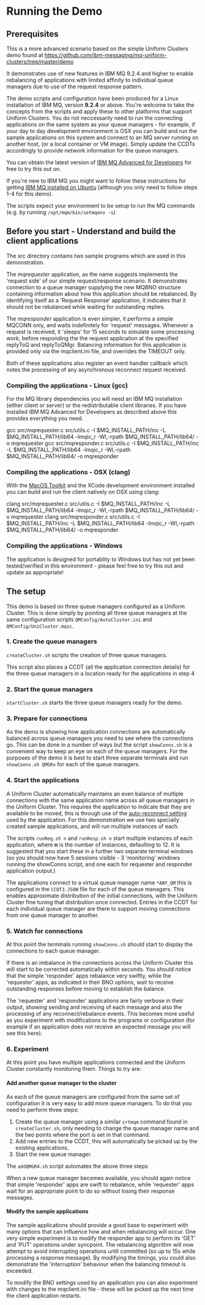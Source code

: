 # Running the Demo

## Prerequisites

This is a more advanced scenario based on the simple Uniform Clusters demo found at https://github.com/ibm-messaging/mq-uniform-clusters/tree/master/demo 

It demonstrates use of new features in IBM MQ 9.2.4 and higher to enable rebalancing of applications with limited affinity to individual queue managers due to use of the request response pattern.

The demo scripts and configuration have been produced for a Linux installation of IBM MQ, version **9.2.4** or above. You're welcome to take the concepts from the scripts and apply these to other platforms that support Uniform Clusters.  You do not neccessarily need to run the connecting applications on the same system as your queue managers - for example, if your day to day development environment is OSX you can build and run the sample applications on this system and connect to an MQ server running on another host, (or a local container or VM image).  Simply update the CCDTs accordingly to provide network information for the queue managers.

You can obtain the latest version of [IBM MQ Advanced for Developers](https://developer.ibm.com/articles/mq-downloads/#get-a-queue-manager-mq-server) for free to try this out on.

If you're new to IBM MQ you might want to follow these instructions for getting [IBM MQ installed on Ubuntu](https://developer.ibm.com/tutorials/mq-connect-app-queue-manager-ubuntu/) (although you only need to follow steps 1-4 for this demo).

The scripts expect your environment to be setup to run the MQ commands (e.g. by running `/opt/mqm/bin/setmqenv -s`)

## Before you start - Understand and build the client applications

The src directory contains two sample programs which are used in this demonstration.

The *mqrequester* application, as the name suggests implements the 'request side' of our simple request/response scenario. It demonstrates connection to a queue manager supplying the new MQBNO structure containing information about how this application should be rebalanced.  By identifying itself as a 'Request Response' application, it indicates that it should not be rebalanced while waiting for outstanding replies.

The *mqresponder* application is even simpler, it performs a simple MQCONN only, and waits indefinitely for 'request' messages.  Whenever a request is received, it 'sleeps' for 15 seconds to simulate some processing work, before responding the the request application at the specified replyToQ and replyToQMgr.  Balancing information for this application is provided only via the mqclient.ini file, and overrides the TIMEOUT only.

Both of these applications also register an event handler callback which notes the processing of any asynchronous reconnect request received.

### Compiling the applications - Linux (gcc)

For the MQ library dependencies you will need an IBM MQ installation (either client or server) or the redistributable client libraries. If you have installed IBM MQ Advanced for Developers as described above this provides everything you need.

gcc src/mqrequester.c src/utils.c -I $MQ_INSTALL_PATH/inc -L $MQ_INSTALL_PATH/lib64 -lmqic_r -Wl,-rpath $MQ_INSTALL_PATH/lib64/ -o mqrequester
gcc src/mqresponder.c src/utils.c -I $MQ_INSTALL_PATH/inc -L $MQ_INSTALL_PATH/lib64 -lmqic_r -Wl,-rpath $MQ_INSTALL_PATH/lib64/ -o mqresponder

### Compiling the applications - OSX (clang)

With the [MacOS Toolkit](https://developer.ibm.com/tutorials/mq-macos-dev/) and the XCode development environment installed you can build and run the client natively on OSX using clang:

clang src/mqrequester.c src/utils.c -I $MQ_INSTALL_PATH/inc -L $MQ_INSTALL_PATH/lib64 -lmqic_r -Wl,-rpath $MQ_INSTALL_PATH/lib64/ -o mqrequester
clang src/mqresponder.c src/utils.c -I $MQ_INSTALL_PATH/inc -L $MQ_INSTALL_PATH/lib64 -lmqic_r -Wl,-rpath $MQ_INSTALL_PATH/lib64/ -o mqresponder

### Compiling the applications - Windows

The application is designed for portablity to Windows but has not yet been tested/verified in this environment - please feel free to try this out and update as appropriate!

## The setup

This demo is based on three queue managers configured as a Uniform Cluster. This is done simply by pointing all three queue managers at the same configuration scripts `QMConfig/AutoCluster.ini` and `QMConfig/UniCluster.mqsc`.

### 1. Create the queue managers
`createCluster.sh` scripts the creation of three queue managers.

This script also places a CCDT (all the application connection details) for the three queue managers in a location ready for the applications in step 4

### 2. Start the queue managers
`startCluster.sh` starts the three queue managers ready for the demo.

### 3. Prepare for connections
As the demo is showing how application connections are automatically balanced across queue managers you need to see where the connections go. This can be done in a number of ways but the script `showConns.sh` is a convenient way to keep an eye on each of the queue managers. For the purposes of the demo it is best to start three separate terminals and run `showConns.sh QMGRx` for each of the queue managers.

### 4. Start the applications
A Uniform Cluster automatically maintains an even balance of multiple connections with the same application name across all queue managers in the Uniform Cluster. This requires the application to indicate that they are available to be moved, this is through use of the [auto-reconnect setting](https://www.ibm.com/support/knowledgecenter/SSFKSJ_9.1.0/com.ibm.mq.pla.doc/q132740_.htm) used by the application. For this demonstration we use two specially created sample applications, and will run multiple instances of each.

The scripts `runReq.sh n` and `runResp.sh n` start multiple instances of each application, where **n** is the number of instances, defaulting to 12.  It is suggested that you start these in a further two separate terminal windows (so you should now have 5 sessions visible - 3 'monitoring' windows running the showConns script, and one each for requester and responder application output.)

The applications connect to a virtual queue manager name `*ANY_QM` this is configured in the `CCDT3.JSON` file for each of the queue managers. This  enables approximate distribution of the initial connections, with the Uniform Cluster fine tuning that distribution once connected. Entries in the CCDT for each individual queue manager are there to support moving connections from one queue manager to another.

### 5. Watch for connections

At this point the terminals running `showConns.sh` should start to display the connections to each queue manager.

If there is an imbalance in the connections across the Uniform Cluster this will start to be corrected automatically within seconds.  You should notice that the simple 'responder' apps rebalance very swiftly, while the 'requester' apps, as indicated in their BNO options, wait to receive outstanding responses before moving to establish the balance.

The 'requester' and 'responder' applications are fairly verbose in their output, showing sending and receiving of each message and also the processing of any reconnect/rebalance events.  This becomes more useful as you experiment with modifications to the programs or configuration (for example if an application does not receive an expected message you will see this here).

### 6. Experiment

At this point you have multiple applications connected and the Uniform Cluster constantly monitoring them. Things to try are:

#### Add another queue manager to the cluster
As each of the queue managers are configured from the same set of configuration it is very easy to add more queue managers. To do that you need to perform three steps:

1. Create the queue manager using a similar `crtmqm` command found in `createCluster.sh`, only needing to change the queue manager name and the two points where the port is set in that command.
2. Add new entries to the CCDT, this will automatically be picked up by the existing applications.
3. Start the new queue manager.

The `addQMGR4.sh` script automates the above three steps

When a new queue manager becomes available, you should again notice that simple 'responder' apps are swift to rebalance, while 'requester' apps wait for an appropriate point to do so without losing their response messages.

#### Modify the sample applications

The sample applications should provide a good base to experiment with many options that can influence how and when rebalancing will occur.  One very simple experiment is to modify the responder app to perform its 'GET' and 'PUT' operations under syncpoint.  The rebalancing algorithm will now attempt to avoid interrupting operations until committed (so up to 15s while processing a response message).  By modifying the timings, you could also demonstrate the 'interruption' behaviour when the balancing timeout is exceeded.

To modify the BNO settings used by an application you can also experiment with changes to the mqclient.ini file - these will be picked up the next time the client application restarts.
